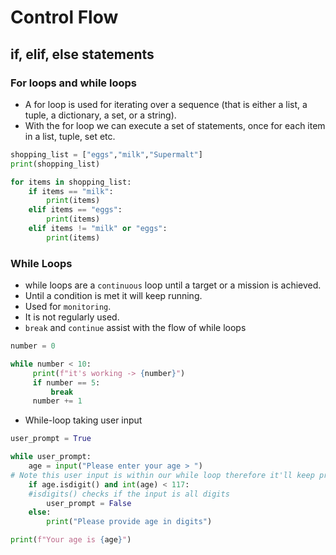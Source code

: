# Control Flow

## if, elif, else statements

### For loops and while loops

- A for loop is used for iterating over a sequence (that is either a list, a tuple, a dictionary, a set, or a string).
- With the for loop we can execute a set of statements, once for each item in a list, tuple, set etc.

```python
shopping_list = ["eggs","milk","Supermalt"]
print(shopping_list)

for items in shopping_list:
    if items == "milk":
        print(items)
    elif items == "eggs":
        print(items)
    elif items != "milk" or "eggs":
        print(items)
```

### While Loops

- while loops are a ```continuous``` loop until a target or a mission is achieved.
- Until a condition is met it will keep running.
- Used for ```monitoring```.
- It is not regularly used.
- ```break``` and ```continue``` assist with the flow of while loops

```python
number = 0

while number < 10:
     print(f"it's working -> {number}")
     if number == 5:
         break
     number += 1
```
- While-loop taking user input
```python
user_prompt = True

while user_prompt:
    age = input("Please enter your age > ")
# Note this user input is within our while loop therefore it'll keep prompting the uer until we get a number under 117
    if age.isdigit() and int(age) < 117:
    #isdigits() checks if the input is all digits
        user_prompt = False
    else:
        print("Please provide age in digits")

print(f"Your age is {age}")
```